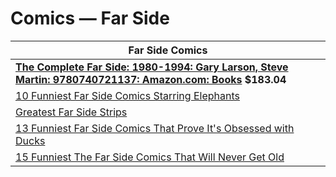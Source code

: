 # Comics — Far Side 

| Far Side Comics |
|---|
| **[The Complete Far Side: 1980-1994: Gary Larson, Steve Martin: 9780740721137: Amazon.com: Books](https://www.amazon.com/Complete-Far-Side-1980-1994/dp/0740721135/ref=bmx_dp_5j8xbiro_sccl_2_1/139-4061656-3088856?pd_rd_w=AKqbL&content-id=amzn1.sym.1ad6a7e4-3d81-4546-a32b-8902c9f127c5&pf_rd_p=1ad6a7e4-3d81-4546-a32b-8902c9f127c5&pf_rd_r=TK8SZ3A1X6GSTSE0T7WV&pd_rd_wg=gmbnJ&pd_rd_r=29caf881-d843-423b-a9b7-4f4e0296bbf9&pd_rd_i=0740721135&psc=1 ) $183.04** |
| [10 Funniest Far Side Comics Starring Elephants](https://screenrant.com/10-funniest-far-side-comics-starring-elephants/ ) |
| [Greatest Far Side Strips](https://www.cbr.com/best-far-side-comic-strips/#damned-if-you-do-damned-if-you-don-39-t ) |
| [13 Funniest Far Side Comics That Prove It's Obsessed with Ducks](https://screenrant.com/funniest-far-side-comics-ducks-birds-dark/ ) |
| [15 Funniest The Far Side Comics That Will Never Get Old](https://screenrant.com/funniest-far-side-comics-gary-larson/#damned-if-you-do-damned-if-you-don-39-t ) |
